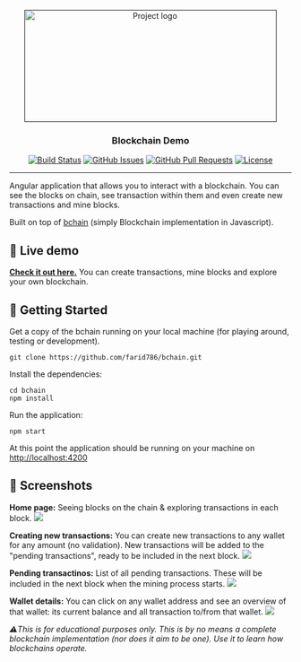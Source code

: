 <p align="center">
  <a href="" rel="noopener">
 <img width=450px height=200px src="https://farid786.github.io/bchain/assets/img/github-project-logo.png" alt="Project logo"></a>
</p>

<h3 align="center">Blockchain Demo</h3>

<div align="center">

  [![Build Status](https://travis-ci.org/Savjee/savjeecoin-frontend.svg?branch=master)](https://travis-ci.org/farid786/bchain)
  [![GitHub Issues](https://img.shields.io/github/issues/farid786/bchain.svg)](https://github.com/farid786/bearclaw/issues)
  [![GitHub Pull Requests](https://img.shields.io/github/issues-pr/farid786/bchain.svg)](https://github.com/farid786/bearclaw/pulls)
  [![License](https://img.shields.io/badge/license-MIT-blue.svg)](/LICENSE)

</div>

---


Angular application that allows you to interact with a blockchain. You can see the blocks on chain, see transaction within them and even create new transactions and mine blocks.

Built on top of [bchain](https://github.com/Savjee/SavjeeCoin) (simply Blockchain implementation in Javascript).

## 👀 Live demo
**[Check it out here.](https://farid786.github.io/bchain/)** You can create transactions, mine blocks and explore your own blockchain.

## 🏁 Getting Started <a name = "getting_started"></a>
Get a copy of the bchain running on your local machine (for playing around, testing or development).

```
git clone https://github.com/farid786/bchain.git
```

Install the dependencies:
```
cd bchain
npm install
```

Run the application:
```
npm start
```

At this point the application should be running on your machine on [http://localhost:4200](http://localhost:4200)


## 📸 Screenshots

**Home page:** Seeing blocks on the chain & exploring transactions in each block.
![](https://farid786.github.io/bchain/assets/screenshots/blockchain-overview.png)

**Creating new transactions:** You can create new transactions to any wallet for any amount (no validation). New transactions will be added to the "pending transactions", ready to be included in the next block.
![](https://farid786.github.io/bchain/assets/screenshots/create-new-transactions.png)

**Pending transactinos:** List of all pending transactions. These will be included in the next block when the mining process starts.
![](https://farid786.github.io/bchain/assets/screenshots/pending-transactions.png)

**Wallet details:** You can click on any wallet address and see an overview of that wallet: its current balance and all transaction to/from that wallet.
![](https://farid786.github.io/bchain/assets/screenshots/wallet-details.png)

*⚠️This is for educational purposes only. This is by no means a complete blockchain implementation (nor does it aim to be one). Use it to learn how blockchains operate.*
